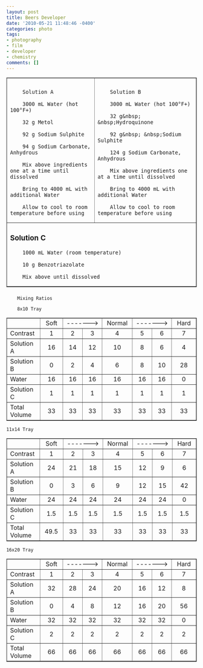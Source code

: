```yaml
---
layout: post
title: Beers Developer
date: '2010-05-21 11:48:46 -0400'
categories: photo
tags:
- photography
- film
- developer
- chemistry
comments: []
---
```

<table style="width:100%;" border="1">
<tr>
<td>

### 
        Solution A

        3000 mL Water (hot 100°F+)

        32 g Metol

        92 g Sodium Sulphite

        94 g Sodium Carbonate, Anhydrous

        Mix above ingredients one at a time until dissolved

        Bring to 4000 mL with additional Water

        Allow to cool to room temperature before using

</td>
<td>

### 
        Solution B

        3000 mL Water (hot 100°F+)

        32 g&nbsp; &nbsp;Hydroquinone

        92 g&nbsp; &nbsp;Sodium Sulphite

        124 g Sodium Carbonate, Anhydrous

        Mix above ingredients one at a time until dissolved

        Bring to 4000 mL with additional Water

        Allow to cool to room temperature before using

</td>
</tr>
<tr>
<td colspan="2">

### Solution C

        1000 mL Water (room temperature)

        10 g Benzotriazolate

        Mix above until dissolved

</td>
</tr>
</table>

### 
        Mixing Ratios

        8x10 Tray

<table border="single">
<tr>
<td style="width: 100px">
                </td>
<td style="width: 100px; text-align: center;">
                    Soft</td>
<td style="text-align: center;" colspan="2">
                    -------&gt;</td>
<td style="width: 100px; text-align: center;">
                    Normal</td>
<td style="text-align: center;" colspan="2">
                    -------&gt;</td>
<td style="width: 100px; text-align: center;">
                    Hard</td>
</tr>
<tr>
<td style="width: 100px">
                    Contrast</td>
<td style="width: 100px; text-align: center;">
                    1</td>
<td style="width: 100px; text-align: center;">
                    2</td>
<td style="width: 100px; text-align: center;">
                    3</td>
<td style="width: 100px; text-align: center;">
                    4</td>
<td style="width: 100px; text-align: center;">
                    5</td>
<td style="width: 100px; text-align: center;">
                    6</td>
<td style="width: 100px; text-align: center;">
                    7</td>
</tr>
<tr>
<td style="width: 100px">
                    Solution A</td>
<td style="width: 100px; text-align: center;">
                    16</td>
<td style="width: 100px; text-align: center;">
                    14</td>
<td style="width: 100px; text-align: center;">
                    12</td>
<td style="width: 100px; text-align: center;">
                    10</td>
<td style="width: 100px; text-align: center;">
                    8</td>
<td style="width: 100px; text-align: center;">
                    6</td>
<td style="width: 100px; text-align: center;">
                    4</td>
</tr>
<tr>
<td style="width: 100px">
                    Solution B</td>
<td style="width: 100px; text-align: center;">
                    0</td>
<td style="width: 100px; text-align: center;">
                    2</td>
<td style="width: 100px; text-align: center;">
                    4</td>
<td style="width: 100px; text-align: center;">
                    6</td>
<td style="width: 100px; text-align: center;">
                    8</td>
<td style="width: 100px; text-align: center;">
                    10</td>
<td style="width: 100px; text-align: center;">
                    28</td>
</tr>
<tr>
<td style="width: 100px">
                    Water</td>
<td style="width: 100px; text-align: center;">
                    16</td>
<td style="width: 100px; text-align: center;">
                    16</td>
<td style="width: 100px; text-align: center;">
                    16</td>
<td style="width: 100px; text-align: center;">
                    16</td>
<td style="width: 100px; text-align: center;">
                    16</td>
<td style="width: 100px; text-align: center;">
                    16</td>
<td style="width: 100px; text-align: center;">
                    0</td>
</tr>
<tr>
<td style="width: 100px">
                    Solution C</td>
<td style="width: 100px; text-align: center;">
                    1</td>
<td style="width: 100px; text-align: center;">
                    1</td>
<td style="width: 100px; text-align: center;">
                    1</td>
<td style="width: 100px; text-align: center;">
                    1</td>
<td style="width: 100px; text-align: center;">
                    1</td>
<td style="width: 100px; text-align: center;">
                    1</td>
<td style="width: 100px; text-align: center;">
                    1</td>
</tr>
<tr>
<td style="width: 100px">
                    Total Volume</td>
<td style="width: 100px; text-align: center;">
                    33</td>
<td style="width: 100px; text-align: center;">
                    33</td>
<td style="width: 100px; text-align: center;">
                    33</td>
<td style="width: 100px; text-align: center;">
                    33</td>
<td style="width: 100px; text-align: center;">
                    33</td>
<td style="width: 100px; text-align: center;">
                    33</td>
<td style="width: 100px; text-align: center;">
                    33</td>
</tr>
</table>

    11x14 Tray

<table border="1">
<tr>
<td style="width: 100px; height: 21px;">
            </td>
<td style="width: 100px; text-align: center; height: 21px;">
                Soft</td>
<td style="height: 21px; text-align: center;" colspan="2">
                -------&gt;</td>
<td style="width: 100px; text-align: center; height: 21px;">
                Normal</td>
<td style="height: 21px; text-align: center;" colspan="2">
                -------&gt;</td>
<td style="width: 100px; text-align: center; height: 21px;">
                Hard</td>
</tr>
<tr>
<td style="width: 100px; height: 21px;">
                Contrast</td>
<td style="width: 100px; height: 21px; text-align: center;">
                1</td>
<td style="width: 100px; height: 21px; text-align: center;">
                2</td>
<td style="width: 100px; height: 21px; text-align: center;">
                3</td>
<td style="width: 100px; height: 21px; text-align: center;">
                4</td>
<td style="width: 100px; height: 21px; text-align: center;">
                5</td>
<td style="width: 100px; height: 21px; text-align: center;">
                6</td>
<td style="width: 100px; height: 21px; text-align: center;">
                7</td>
</tr>
<tr>
<td style="width: 100px">
                Solution A</td>
<td style="width: 100px; text-align: center;">
                24</td>
<td style="width: 100px; text-align: center;">
                21</td>
<td style="width: 100px; text-align: center;">
                18</td>
<td style="width: 100px; text-align: center;">
                15</td>
<td style="width: 100px; text-align: center;">
                12</td>
<td style="width: 100px; text-align: center;">
                9</td>
<td style="width: 100px; text-align: center;">
                6</td>
</tr>
<tr>
<td style="width: 100px">
                Solution B</td>
<td style="width: 100px; text-align: center;">
                0</td>
<td style="width: 100px; text-align: center;">
                3</td>
<td style="width: 100px; text-align: center;">
                6</td>
<td style="width: 100px; text-align: center;">
                9</td>
<td style="width: 100px; text-align: center;">
                12</td>
<td style="width: 100px; text-align: center;">
                15</td>
<td style="width: 100px; text-align: center;">
                42</td>
</tr>
<tr>
<td style="width: 100px">
                Water</td>
<td style="width: 100px; text-align: center;">
                24</td>
<td style="width: 100px; text-align: center;">
                24</td>
<td style="width: 100px; text-align: center;">
                24</td>
<td style="width: 100px; text-align: center;">
                24</td>
<td style="width: 100px; text-align: center;">
                24</td>
<td style="width: 100px; text-align: center;">
                24</td>
<td style="width: 100px; text-align: center;">
                0</td>
</tr>
<tr>
<td style="width: 100px">
                Solution C</td>
<td style="width: 100px; text-align: center;">
                1.5</td>
<td style="width: 100px; text-align: center;">
                1.5</td>
<td style="width: 100px; text-align: center;">
                1.5</td>
<td style="width: 100px; text-align: center;">
                1.5</td>
<td style="width: 100px; text-align: center;">
                1.5</td>
<td style="width: 100px; text-align: center;">
                1.5</td>
<td style="width: 100px; text-align: center;">
                1.5</td>
</tr>
<tr>
<td style="width: 100px">
                Total Volume</td>
<td style="width: 100px; text-align: center;">
                49.5</td>
<td style="width: 100px; text-align: center;">
                33</td>
<td style="width: 100px; text-align: center;">
                33</td>
<td style="width: 100px; text-align: center;">
                33</td>
<td style="width: 100px; text-align: center;">
                33</td>
<td style="width: 100px; text-align: center;">
                33</td>
<td style="width: 100px; text-align: center;">
                33</td>
</tr>
</table>

    16x20 Tray

<table border="1">
<tr>
<td style="width: 100px">
            </td>
<td style="width: 100px; text-align: center;">
                Soft</td>
<td style="text-align: center;" colspan="2">
                -------&gt;</td>
<td style="width: 100px; text-align: center;">
                Normal</td>
<td style="text-align: center;" colspan="2">
                -------&gt;</td>
<td style="width: 100px; text-align: center;">
                Hard</td>
</tr>
<tr>
<td style="width: 100px">
                Contrast</td>
<td style="width: 100px; text-align: center;">
                1</td>
<td style="width: 100px; text-align: center;">
                2</td>
<td style="width: 100px; text-align: center;">
                3</td>
<td style="width: 100px; text-align: center;">
                4</td>
<td style="width: 100px; text-align: center;">
                5</td>
<td style="width: 100px; text-align: center;">
                6</td>
<td style="width: 100px; text-align: center;">
                7</td>
</tr>
<tr>
<td style="width: 100px">
                Solution A</td>
<td style="width: 100px; text-align: center;">
                32</td>
<td style="width: 100px; text-align: center;">
                28</td>
<td style="width: 100px; text-align: center;">
                24</td>
<td style="width: 100px; text-align: center;">
                20</td>
<td style="width: 100px; text-align: center;">
                16</td>
<td style="width: 100px; text-align: center;">
                12</td>
<td style="width: 100px; text-align: center;">
                8</td>
</tr>
<tr>
<td style="width: 100px">
                Solution B</td>
<td style="width: 100px; text-align: center;">
                0</td>
<td style="width: 100px; text-align: center;">
                4</td>
<td style="width: 100px; text-align: center;">
                8</td>
<td style="width: 100px; text-align: center;">
                12</td>
<td style="width: 100px; text-align: center;">
                16</td>
<td style="width: 100px; text-align: center;">
                20</td>
<td style="width: 100px; text-align: center;">
                56</td>
</tr>
<tr>
<td style="width: 100px">
                Water</td>
<td style="width: 100px; text-align: center;">
                32</td>
<td style="width: 100px; text-align: center;">
                32</td>
<td style="width: 100px; text-align: center;">
                32</td>
<td style="width: 100px; text-align: center;">
                32</td>
<td style="width: 100px; text-align: center;">
                32</td>
<td style="width: 100px; text-align: center;">
                32</td>
<td style="width: 100px; text-align: center;">
                0</td>
</tr>
<tr>
<td style="width: 100px">
                Solution C</td>
<td style="width: 100px; text-align: center;">
                2</td>
<td style="width: 100px; text-align: center;">
                2</td>
<td style="width: 100px; text-align: center;">
                2</td>
<td style="width: 100px; text-align: center;">
                2</td>
<td style="width: 100px; text-align: center;">
                2</td>
<td style="width: 100px; text-align: center;">
                2</td>
<td style="width: 100px; text-align: center;">
                2</td>
</tr>
<tr>
<td style="width: 100px">
                Total Volume</td>
<td style="width: 100px; text-align: center;">
                66</td>
<td style="width: 100px; text-align: center;">
                66</td>
<td style="width: 100px; text-align: center;">
                66</td>
<td style="width: 100px; text-align: center;">
                66</td>
<td style="width: 100px; text-align: center;">
                66</td>
<td style="width: 100px; text-align: center;">
                66</td>
<td style="width: 100px; text-align: center;">
                66</td>
</tr>
</table>